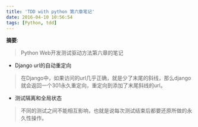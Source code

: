 ```yaml
---
title: 'TDD with python 第六章笔记'
date: 2016-04-10 10:56:54
tags: [Python, tdd]
---
```


__摘要__:

> Python Web开发测试驱动方法第六章的笔记


<!--more-->
+ Django url的自动重定向
> 在Django中，如果访问的url几乎正确，就是少了末尾的斜线，那么django就会返回一个301永久重定向，重定向到添加了末尾斜线的url。
+ 测试隔离和全局状态
> 不同的测试之间不能相互影响，也就是说每次测试结束后都要还原所做的永久性操作。
